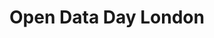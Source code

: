 ---
title: Open Data Day London
when: March 3 2018
layout: community
projectname: community-single
og: og.png
one_line: A day long exploration of Open Data.
buttons:
- name: Free tickets
  url: https://www.eventbrite.co.uk/e/goldsmiths-open-data-day-tickets-43021567667
  type: primary
desc: |
  <p>Perhaps you want to understand new tools to help you open up your own data, or a dataset. Or maybe you're interested in data transparency or preregistration.</p>

  <p>Open Data Day is a mixture of talks, workshops and, of course, hacking will enable you to learn as you help others learn.</p>

  <p>Doors open at 10am with a welcome from 10pm starting with Casper Addyman (Goldsmiths), and Edwin Burns (Hacksmiths), before hearing from Olivia (University College London). We’ll look at ways to get the most out of the day and Mollie (OpenCorporates) will be running a workshop.</p>

  <p>After an afternoon of hacking show and tell will be at 5pm and we will be finishing at 6pm.</p>

where-when: |
  Room RHB 300<br>
  Goldsmiths, University of London<br>
  March 10 2018, 10:00-18:00
organiser: |
  Casper Addyman<br>
  Department of Psychology<br>
  c.addyman@gold.ac.uk
misc: |
  <a href="/conduct">Code of Conduct</a><br>
  #OpenDataDayLondon

supporters:
  - name: hacksmiths
  - name: dop
---
